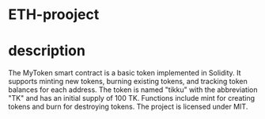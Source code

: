 # ETH-prooject
# description
The MyToken smart contract is a basic token implemented in Solidity.
It supports minting new tokens, burning existing tokens, and tracking token balances for each address. The token is named "tikku" with the abbreviation "TK" and has an initial supply of 100 TK. Functions include mint for creating tokens and burn for destroying tokens. The project is licensed under MIT.
